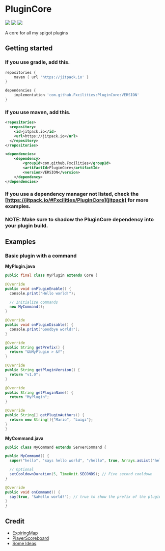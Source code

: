 # PluginCore
[![](https://img.shields.io/badge/dynamic/json?color=blue&label=JitPack&query=latestOk&url=https://jitpack.io/api/builds/com.github.Fxcilities/PluginCore/latest&style=for-the-badge)](https://jitpack.io/#Fxcilities/PluginCore)
[![](https://img.shields.io/badge/dynamic/json?color=blue&label=JavaDoc&query=latestOk&url=https://jitpack.io/api/builds/com.github.Fxcilities/PluginCore/latest&style=for-the-badge)](https://javadoc.jitpack.io/com/github/Fxcilities/PluginCore/latest/javadoc/index.html)
[![](https://img.shields.io/github/workflow/status/Fxcilities/PluginCore/Java%20CI%20with%20Gradle?color=blue&style=for-the-badge)](https://github.com/Fxcilities/PluginCore/actions)

A core for all my spigot plugins

## Getting started

### If you use gradle, add this.
  ```gradle
repositories {
      maven { url 'https://jitpack.io' }
}

dependencies {
      implementation 'com.github.Fxcilities:PluginCore:VERSION'
}
```
### If you use maven, add this.

```xml
<repositories>
  <repository>
    <id>jitpack.io</id>
    <url>https://jitpack.io</url>
  </repository>
</repositories>

<dependencies>
    <dependency>
        <groupId>com.github.Fxcilities</groupId>
        <artifactId>PluginCore</artifactId>
        <version>VERSION</version>
    </dependency>
</dependencies>
```

### If you use a dependency manager not listed, check the [https://jitpack.io/#Fxcilities/PluginCore](jitpack) for more examples.
### NOTE: Make sure to shadow the PluginCore dependency into your plugin build.

## Examples

### Basic plugin with a command

**MyPlugin.java**
  ```java
public final class MyPlugin extends Core {

  @Override
  public void onPluginEnable() {
    console.print("Hello world!");

    // Initialize commands
    new MyCommand();
  }

  @Override
  public void onPluginDisable() {
    console.print("Goodbye world!");
  }

  @Override
  public String getPrefix() {
    return "&bMyPlugin > &f";
  }

  @Override
  public String getPluginVersion() {
    return "v1.0";
  }

  @Override
  public String getPluginName() {
    return "MyPlugin";
  }

  @Override
  public String[] getPluginAuthors() {
    return new String[]{"Mario", "Luigi"};
  }
}
  ```
**MyCommand.java**
  ```java
  public class MyCommand extends ServerCommand {

  public MyCommand() {
    super("hello", "says hello world", "/hello", true, Arrays.asList("helloworld", "world")); // label, description, usage, playerOnly, aliases

    // Optional
    setCooldownDuration(5, TimeUnit.SECONDS); // Five second cooldown
  }

  @Override
  public void onCommand() {
    say(true, "&aHello world!"); // true to show the prefix of the plugin
  }
}
```


## Credit

- [ExpiringMap](https://github.com/jhalterman/expiringmap)
- [PlayerScoreboard](https://www.spigotmc.org/threads/scoreboard-api-1-8.160095/)
- [Some Ideas](https://github.com/kangarko/Foundation)
